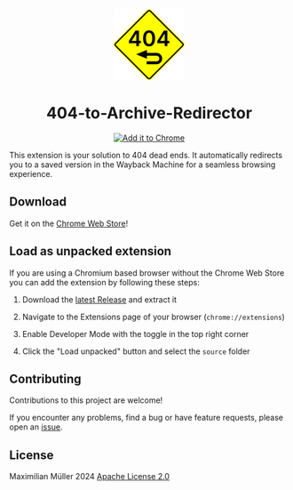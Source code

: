 <div align="center">
<!-- Icon -->
<img src="https://raw.githubusercontent.com/maxmmueller/404-to-Archive-Redirector/main/source/icon/128.png">

<!-- Header -->
<h1>404-to-Archive-Redirector</h1>

<!-- Download badge -->
<a href="https://chromewebstore.google.com/detail/404-redirect/mdolkikeagjmhbdmajaaopjjpcklnelm">
<img src="https://storage.googleapis.com/web-dev-uploads/image/WlD8wC6g8khYWPJUsQceQkhXSlv1/HRs9MPufa1J1h5glNhut.png" alt="Add it to Chrome" height="40"></a>
<p></p>
</div>

This extension is your solution to 404 dead ends. It automatically redirects you to a saved version in the Wayback Machine for a seamless browsing experience.

## Download
Get it on the [Chrome Web Store](https://chromewebstore.google.com/detail/404-redirect/mdolkikeagjmhbdmajaaopjjpcklnelm)!


## Load as unpacked extension

If you are using a Chromium based browser without the Chrome Web Store you can add the extension by following these steps:

1. Download the [latest Release](https://github.com/maxmmueller/404-to-Archive-Redirector/releases/latest) and extract it


2. Navigate to the Extensions page of your browser (`chrome://extensions`)

3. Enable Developer Mode with the toggle in the top right corner

4. Click the "Load unpacked" button and select the `source` folder 

## Contributing
Contributions to this project are welcome!

If you encounter any problems, find a bug or have feature requests, please open an [issue](https://github.com/maxmmueller/404-to-Archive-Redirector/issues/new).


## License
Maximilian Müller 2024 [Apache License 2.0](LICENSE)
